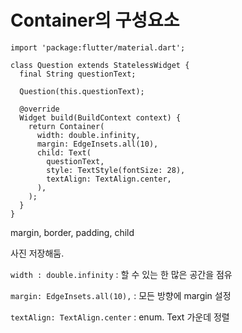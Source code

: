 # Container의 구성요소

```
import 'package:flutter/material.dart';

class Question extends StatelessWidget {
  final String questionText;

  Question(this.questionText);

  @override
  Widget build(BuildContext context) {
    return Container(
      width: double.infinity,
      margin: EdgeInsets.all(10),
      child: Text(
        questionText,
        style: TextStyle(fontSize: 28),
        textAlign: TextAlign.center,
      ),
    );
  }
}
```

margin, border, padding, child

사진 저장해둠.

`width : double.infinity` : 할 수 있는 한 많은 공간을 점유

`margin: EdgeInsets.all(10),` : 모든 방향에 margin 설정

`textAlign: TextAlign.center` : enum. Text 가운데 정렬